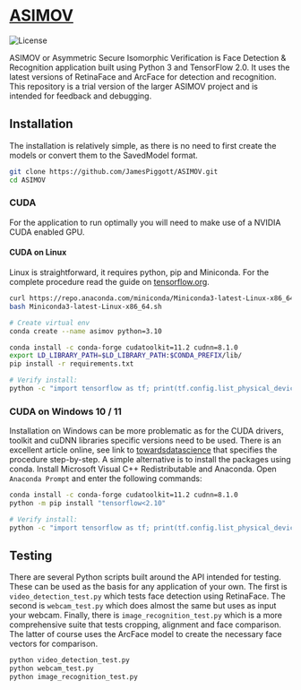 # [ASIMOV](https://github.com/JamesPiggott/ASIMOV)

![License](https://img.shields.io/github/license/JamesPiggott/ASIMOV)

ASIMOV or Asymmetric Secure Isomorphic Verification is Face Detection & Recognition application built using Python 3 and TensorFlow 2.0. It uses the latest versions of RetinaFace and ArcFace for detection and recognition. This repository is a trial version of the larger ASIMOV project and is intended for feedback and debugging.

## Installation

The installation is relatively simple, as there is no need to first create the models or convert them to the SavedModel format. 

```bash
git clone https://github.com/JamesPiggott/ASIMOV.git
cd ASIMOV
```

### CUDA

For the application to run optimally you will need to make use of a NVIDIA CUDA enabled GPU.  

#### CUDA on Linux

Linux is straightforward, it requires python, pip and Miniconda. For the complete procedure read the guide on [tensorflow.org](https://www.tensorflow.org/install/pip).

```bash
curl https://repo.anaconda.com/miniconda/Miniconda3-latest-Linux-x86_64.sh -o Miniconda3-latest-Linux-x86_64.sh
bash Miniconda3-latest-Linux-x86_64.sh

# Create virtual env
conda create --name asimov python=3.10
```

```bash
conda install -c conda-forge cudatoolkit=11.2 cudnn=8.1.0
export LD_LIBRARY_PATH=$LD_LIBRARY_PATH:$CONDA_PREFIX/lib/
pip install -r requirements.txt

# Verify install:
python -c "import tensorflow as tf; print(tf.config.list_physical_devices('GPU'))"
```

### CUDA on Windows 10 / 11

Installation on Windows can be more problematic as for the CUDA drivers, toolkit and cuDNN libraries specific versions need to be used. There is an excellent article online, see link to [towardsdatascience](https://towardsdatascience.com/setting-up-tensorflow-gpu-with-cuda-and-anaconda-onwindows-2ee9c39b5c44) that specifies the procedure step-by-step. A simple alternative is to install the packages using conda. Install Microsoft Visual C++ Redistributable and Anaconda. Open `Anaconda Prompt` and enter the following commands:

```bash
conda install -c conda-forge cudatoolkit=11.2 cudnn=8.1.0
python -m pip install "tensorflow<2.10"

# Verify install:
python -c "import tensorflow as tf; print(tf.config.list_physical_devices('GPU'))"
```

## Testing

There are several Python scripts built around the API intended for testing. These can be used as the basis for any application of your own. The first is `video_detection_test.py` which tests face detection using RetinaFace. The second is `webcam_test.py` which does almost the same but uses as input your webcam. Finally, there is `image_recognition_test.py` which is a more comprehensive suite that tests cropping, alignment and face comparison. The latter of course uses the ArcFace model to create the necessary face vectors for comparison.

```bash
python video_detection_test.py
python webcam_test.py
python image_recognition_test.py
```
